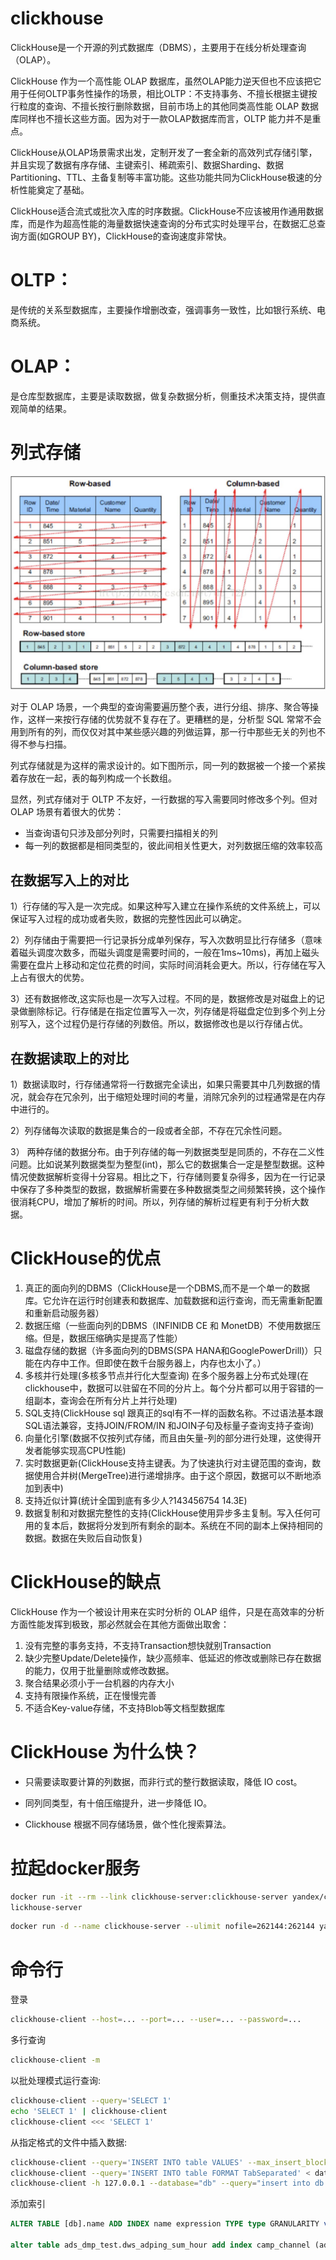 # clickhouse

ClickHouse是一个开源的列式数据库（DBMS），主要用于在线分析处理查询（OLAP）。

ClickHouse  作为一个高性能 OLAP 数据库，虽然OLAP能力逆天但也不应该把它用于任何OLTP事务性操作的场景，相比OLTP：不支持事务、不擅长根据主键按行粒度的查询、不擅长按行删除数据，目前市场上的其他同类高性能 OLAP 数据库同样也不擅长这些方面。因为对于一款OLAP数据库而言，OLTP 能力并不是重点。

ClickHouse从OLAP场景需求出发，定制开发了一套全新的高效列式存储引擎，并且实现了数据有序存储、主键索引、稀疏索引、数据Sharding、数据Partitioning、TTL、主备复制等丰富功能。这些功能共同为ClickHouse极速的分析性能奠定了基础。

ClickHouse适合流式或批次入库的时序数据。ClickHouse不应该被用作通用数据库，而是作为超高性能的海量数据快速查询的分布式实时处理平台，在数据汇总查询方面(如GROUP BY)，ClickHouse的查询速度非常快。

# OLTP：
是传统的关系型数据库，主要操作增删改查，强调事务一致性，比如银行系统、电商系统。

# OLAP：
是仓库型数据库，主要是读取数据，做复杂数据分析，侧重技术决策支持，提供直观简单的结果。

# 列式存储
![img](img/v2-6503038e00e46d9430bfdbd4e943046f_1440w.jpg)

对于 OLAP 场景，一个典型的查询需要遍历整个表，进行分组、排序、聚合等操作，这样一来按行存储的优势就不复存在了。更糟糕的是，分析型 SQL 常常不会用到所有的列，而仅仅对其中某些感兴趣的列做运算，那一行中那些无关的列也不得不参与扫描。

列式存储就是为这样的需求设计的。如下图所示，同一列的数据被一个接一个紧挨着存放在一起，表的每列构成一个长数组。

显然，列式存储对于 OLTP 不友好，一行数据的写入需要同时修改多个列。但对 OLAP 场景有着很大的优势：

- 当查询语句只涉及部分列时，只需要扫描相关的列
- 每一列的数据都是相同类型的，彼此间相关性更大，对列数据压缩的效率较高

## 在数据写入上的对比
1）行存储的写入是一次完成。如果这种写入建立在操作系统的文件系统上，可以保证写入过程的成功或者失败，数据的完整性因此可以确定。

2）列存储由于需要把一行记录拆分成单列保存，写入次数明显比行存储多（意味着磁头调度次数多，而磁头调度是需要时间的，一般在1ms~10ms)，再加上磁头需要在盘片上移动和定位花费的时间，实际时间消耗会更大。所以，行存储在写入上占有很大的优势。

3）还有数据修改,这实际也是一次写入过程。不同的是，数据修改是对磁盘上的记录做删除标记。行存储是在指定位置写入一次，列存储是将磁盘定位到多个列上分别写入，这个过程仍是行存储的列数倍。所以，数据修改也是以行存储占优。

## 在数据读取上的对比
1）数据读取时，行存储通常将一行数据完全读出，如果只需要其中几列数据的情况，就会存在冗余列，出于缩短处理时间的考量，消除冗余列的过程通常是在内存中进行的。

2）列存储每次读取的数据是集合的一段或者全部，不存在冗余性问题。

3） 两种存储的数据分布。由于列存储的每一列数据类型是同质的，不存在二义性问题。比如说某列数据类型为整型(int)，那么它的数据集合一定是整型数据。这种情况使数据解析变得十分容易。相比之下，行存储则要复杂得多，因为在一行记录中保存了多种类型的数据，数据解析需要在多种数据类型之间频繁转换，这个操作很消耗CPU，增加了解析的时间。所以，列存储的解析过程更有利于分析大数据。



# ClickHouse的优点
1) 真正的面向列的DBMS（ClickHouse是一个DBMS,而不是一个单一的数据库。它允许在运行时创建表和数据库、加载数据和运行查询，而无需重新配置和重新启动服务器）
2) 数据压缩（一些面向列的DBMS（INFINIDB CE 和 MonetDB）不使用数据压缩。但是，数据压缩确实是提高了性能）
3) 磁盘存储的数据（许多面向列的DBMS(SPA HANA和GooglePowerDrill)）只能在内存中工作。但即使在数千台服务器上，内存也太小了。）
4) 多核并行处理(多核多节点并行化大型查询)
在多个服务器上分布式处理(在clickhouse中，数据可以驻留在不同的分片上。每个分片都可以用于容错的一组副本，查询会在所有分片上并行处理)
5) SQL支持(ClickHouse sql 跟真正的sql有不一样的函数名称。不过语法基本跟SQL语法兼容，支持JOIN/FROM/IN 和JOIN子句及标量子查询支持子查询)
6) 向量化引擎(数据不仅按列式存储，而且由矢量-列的部分进行处理，这使得开发者能够实现高CPU性能)
7) 实时数据更新(ClickHouse支持主键表。为了快速执行对主键范围的查询，数据使用合并树(MergeTree)进行递增排序。由于这个原因，数据可以不断地添加到表中)
8) 支持近似计算(统计全国到底有多少人?143456754 14.3E)
9) 数据复制和对数据完整性的支持(ClickHouse使用异步多主复制。写入任何可用的复本后，数据将分发到所有剩余的副本。系统在不同的副本上保持相同的数据。数据在失败后自动恢复)

# ClickHouse的缺点

ClickHouse 作为一个被设计用来在实时分析的 OLAP 组件，只是在高效率的分析方面性能发挥到极致，那必然就会在其他方面做出取舍：

1) 没有完整的事务支持，不支持Transaction想快就别Transaction
3) 缺少完整Update/Delete操作，缺少高频率、低延迟的修改或删除已存在数据的能力，仅用于批量删除或修改数据。
4) 聚合结果必须小于一台机器的内存大小
5) 支持有限操作系统，正在慢慢完善
6) 不适合Key-value存储，不支持Blob等文档型数据库

# ClickHouse 为什么快？
- 只需要读取要计算的列数据，而非行式的整行数据读取，降低 IO cost。

- 同列同类型，有十倍压缩提升，进一步降低 IO。

- Clickhouse 根据不同存储场景，做个性化搜索算法。

# 拉起docker服务
```sh
docker run -it --rm --link clickhouse-server:clickhouse-server yandex/clickhouse-client --host c
lickhouse-server
```

```sh
docker run -d --name clickhouse-server --ulimit nofile=262144:262144 yandex/clickhouse-server
```

# 命令行

登录
```sh
clickhouse-client --host=... --port=... --user=... --password=...
```
多行查询
```sh
clickhouse-client -m
```
以批处理模式运行查询:

```sh
clickhouse-client --query='SELECT 1'
echo 'SELECT 1' | clickhouse-client
clickhouse-client <<< 'SELECT 1'
```
从指定格式的文件中插入数据:
```sh
clickhouse-client --query='INSERT INTO table VALUES' --max_insert_block_size=100000 < data.txt
clickhouse-client --query='INSERT INTO table FORMAT TabSeparated' < data.tsv
clickhouse-client -h 127.0.0.1 --database="db" --query="insert into db.test_table FORMAT CSV" < ./test.csv
```

添加索引
```sql
ALTER TABLE [db].name ADD INDEX name expression TYPE type GRANULARITY value AFTER name [AFTER name2] - Adds index description to tables metadata.

alter table ads_dmp_test.dws_adping_sum_hour add index camp_channel (adping_camp_id, second_channel_id) type minmax GRANULARITY 4
```